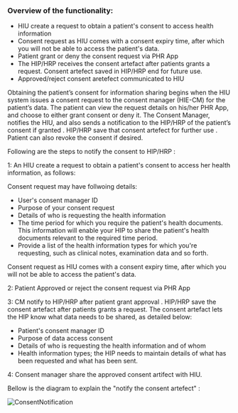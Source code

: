 



### Overview of the functionality:

- HIU create a request to obtain a patient's consent to access  health information
- Consent request as HIU comes with a consent expiry time, after which you will not be able to access the patient's data.
- Patient grant or deny the consent request via PHR App
- The HIP/HRP receives the consent artefact after patients grants a request. Consent artefect saved in HIP/HRP end for future use.
- Approved/reject consent aretefect communicated to HIU


Obtaining the patient’s consent for information sharing begins when the HIU system issues a consent request to the consent manager (HIE-CM) for the patient’s data. The patient can view the request details on his/her PHR App, and choose to either grant consent or deny it. The Consent Manager, notifies the HIU, and also sends a notification to the HIP/HRP of the patient’s consent if granted . HIP/HRP save that consent artefect for further use . Patient can also revoke the consent if desired.


Following are the steps to notify the consent to HIP/HRP :

 1: An HIU create a request to obtain a patient's consent to access her health information, as follows: 

Consent request may have follwoing details:
- User's consent manager ID
- Purpose of your consent request
- Details of who is requesting the health information
- The time period for which you require the patient's health documents. This information will enable your HIP to share the patient's health documents relevant to the required time period.
- Provide a list of the health information types for which you're requesting, such as clinical notes, examination data and so forth.

Consent request as HIU comes with a consent expiry time, after which you will not be able to access the patient's data.

 2: Patient Approved or reject the consent request via PHR App

 3: CM notify to HIP/HRP after patient grant approval . HIP/HRP save the consent artefact after patients grants a request. The consent artefact lets the HIP know what data needs to be shared, as detailed below:

- Patient's consent manager ID
- Purpose of data access consent
- Details of who is requesting the health information and of whom
- Health information types; the HIP needs to maintain details of what has been requested and what has been sent.

 4: Consent manager share the approved consent artifect with HIU.

Bellow is the diagram to explain the "notify the consent artefect" : 

![ConsentNotification](../notify-consent.jpg)
